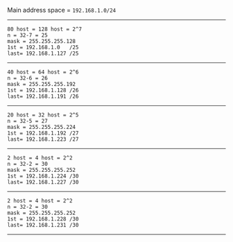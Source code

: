 
Main address space =  `192.168.1.0/24`

<hr>

```
80 host = 128 host = 2^7
n = 32-7 = 25
mask = 255.255.255.128
1st = 192.168.1.0   /25
last= 192.168.1.127 /25
```

<hr>

```
40 host = 64 host = 2^6
n = 32-6 = 26
mask = 255.255.255.192
1st = 192.168.1.128 /26
last= 192.168.1.191 /26
```

<hr>

```
20 host = 32 host = 2^5
n = 32-5 = 27
mask = 255.255.255.224
1st = 192.168.1.192 /27
last= 192.168.1.223 /27
```

<hr>

```
2 host = 4 host = 2^2
n = 32-2 = 30
mask = 255.255.255.252
1st = 192.168.1.224 /30
last= 192.168.1.227 /30
```

<hr>

```
2 host = 4 host = 2^2
n = 32-2 = 30
mask = 255.255.255.252
1st = 192.168.1.228 /30
last= 192.168.1.231 /30
```


<hr>

